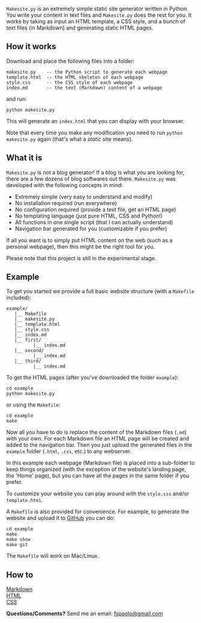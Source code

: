 `Makesite.py` is an extremely simple static site generator written in Python.
You write your content in text files and `Makesite.py` does the rest for you.
It works by taking as input an HTML template, a CSS style, and a bunch of
text files (in Markdown) and generating static HTML pages.

## How it works

Download and place the following files into a folder:

    makesite.py    -- the Python script to generate each webpage
    template.html  -- the HTML skeleton of each webpage
    style.css      -- the CSS style of each webpage
    index.md       -- the text (Markdown) content of a webpage

and run:

    python makesite.py

This will generate an `index.html` that you can display with your browser.

Note that every time you make any modification you need to run
`python makesite.py` again (that's what a *static* site means).

## What it is

`Makesite.py` is not a blog generator! If a blog is what you are looking for,
there are a few dozens of blog softwares out there. `Makesite.py` was developed
with the following concepts in mind:

* Extremely simple (very easy to understand and modify)
* No installation required (run everywhere)
* No configuration required (provide a text file, get an HTML page)
* No templating language (just pure HTML, CSS and Python!)
* All functions in one single script (that I can actually understand)
* Navigation bar generated for you (customizable if you prefer)

If all you want is to simply put HTML content on the web (such as a personal
webpage), then this might be the right tool for you.

Please note that this project is still in the experimental stage.

## Example

To get you started we provide a full basic website structure (with a `Makefile`
included):

    example/
       |__ Makefile
       |__ makesite.py 
       |__ template.html 
       |__ style.css
       |__ index.md 
       |__ first/ 
              |__ index.md 
       |__ second/ 
              |__ index.md 
       |__ third/ 
              |__ index.md 

To get the HTML pages (after you've downloaded the folder `example`): 

    cd example
    python makesite.py

or using the `Makefile`:

    cd example
    make

Now all you have to do is replace the content of the Markdown files (`.md`)
with your own. For each Markdown file an HTML page will be created and added
to the navigation bar. Then you just upload the generated files in the
`example` folder (`.html`, `.css`, etc.) to any webserver.

In this example each webpage (Markdown file) is placed into a sub-folder to
keep things organized (with the exception of the website's landing page, the
'Home' page), but you can have all the pages in the same folder if you prefer.

To customize your website you can play around with the `style.css` and/or
`template.html`.

A `Makefile` is also provided for convenience. For example, to generate the
website and upload it to [GitHub](https://pages.github.com/) you can do:

    cd example  
    make  
    make show  
    make git  

The `Makefile` will work on Mac/Linux.

## How to 

[Markdown](https://github.com/adam-p/markdown-here/wiki/Markdown-Cheatsheet)  
[HTML](http://www.w3schools.com/html/html_intro.asp)  
[CSS](http://www.w3schools.com/css/)  

**Questions/Comments?** Send me an email: [fspaolo@gmail.com](mailto:fspaolo@gmail.com)
